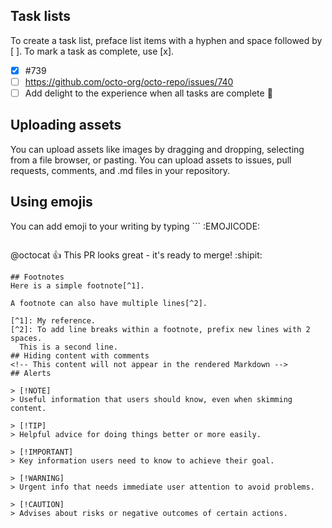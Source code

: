 ## Task lists
To create a task list, preface list items with a hyphen and space followed by [ ]. To mark a task as complete, use [x].

- [x] #739
- [ ] https://github.com/octo-org/octo-repo/issues/740
- [ ] Add delight to the experience when all tasks are complete :tada:

## Uploading assets
You can upload assets like images by dragging and dropping, selecting from a file browser, or pasting. You can upload assets to issues, pull requests, comments, and .md files in your repository.

## Using emojis
You can add emoji to your writing by typing ``` :EMOJICODE: 
```, a colon followed by the name of the emoji.

```
@octocat :+1: This PR looks great - it's ready to merge! :shipit:
```
## Footnotes
Here is a simple footnote[^1].

A footnote can also have multiple lines[^2].

[^1]: My reference.
[^2]: To add line breaks within a footnote, prefix new lines with 2 spaces.
  This is a second line.
## Hiding content with comments
<!-- This content will not appear in the rendered Markdown -->
## Alerts

> [!NOTE]
> Useful information that users should know, even when skimming content.

> [!TIP]
> Helpful advice for doing things better or more easily.

> [!IMPORTANT]
> Key information users need to know to achieve their goal.

> [!WARNING]
> Urgent info that needs immediate user attention to avoid problems.

> [!CAUTION]
> Advises about risks or negative outcomes of certain actions.
